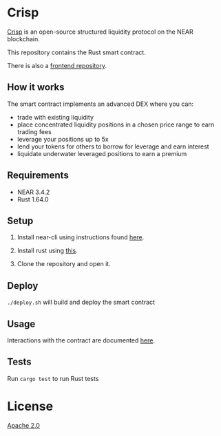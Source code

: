 # Crisp

[Crisp](https://crisp.exchange/) is an open-source structured liquidity protocol on the NEAR blockchain.

This repository contains the Rust smart contract.

There is also a [frontend repository](https://github.com/Mycelium-Lab/crisp-frontend).

## How it works

The smart contract implements an advanced DEX where you can:
- trade with existing liquidity
- place concentrated liquidity positions in a chosen price range to earn trading fees
- leverage your positions up to 5x
- lend your tokens for others to borrow for leverage and earn interest
- liquidate underwater leveraged positions to earn a premium

## Requirements
- NEAR 3.4.2
- Rust 1.64.0

## Setup

1. Install near-cli using instructions found [here](https://docs.near.org/tools/near-cli). 

2. Install rust using [this](https://www.rust-lang.org/tools/install).

3. Clone the repository and open it.

## Deploy

`./deploy.sh` will build and deploy the smart contract

## Usage

Interactions with the contract are documented [here](https://github.com/Mycelium-Lab/crisp-exchange/tree/main/docs).

## Tests

Run `cargo test` to run Rust tests

# License

[Apache 2.0](https://choosealicense.com/licenses/apache-2.0/)
